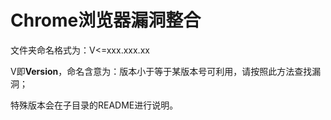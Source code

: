 # Chrome浏览器漏洞整合

文件夹命名格式为：V<=xxx.xxx.xx

V即**Version**，命名含意为：版本小于等于某版本号可利用，请按照此方法查找漏洞；

特殊版本会在子目录的README进行说明。
